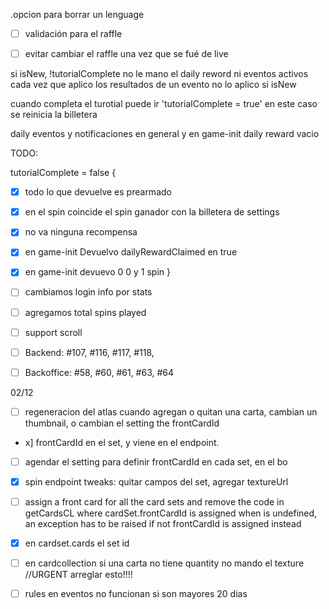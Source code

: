 .opcion para borrar un lenguage
- [ ] validación para el raffle
- [ ] evitar cambiar el raffle una vez que se fué de live



si isNew, !tutorialComplete no le mano el daily reword ni eventos activos 
cada vez que aplico los resultados de un evento no lo aplico si isNew

cuando completa el turotial puede ir 'tutorialComplete = true' en este caso se reinicia la billetera

daily eventos y notificaciones en general y en game-init daily reward vacio

TODO:

tutorialComplete = false {
 - [x]  todo lo que devuelve es prearmado
 - [x]  en el spin coincide el spin ganador con la billetera de settings
 - [x]  no va ninguna recompensa
 - [x]  en game-init Devuelvo dailyRewardClaimed en true
 - [x]  en game-init devuevo  0 0 y 1 spin
}


- [ ] cambiamos login info por stats
- [ ] agregamos total spins played
- [ ] support scroll
- [ ] Backend: #107, #116, #117, #118, 
- [ ] Backoffice: #58, #60, #61, #63, #64


02/12
- [ ] regeneracion del atlas cuando agregan o quitan una carta, cambian un thumbnail, o cambian el setting the frontCardId
- x] frontCardId en el set, y viene en el endpoint.
- [ ] agendar el setting para definir frontCardId en cada set, en el bo
- [x] spin endpoint tweaks: quitar campos del set, agregar textureUrl
- [ ] assign a front card for all the card sets and remove the code in getCardsCL where cardSet.frontCardId is assigned when is undefined, an exception has to be raised if not frontCardId is assigned instead

- [x] en cardset.cards el set id
- [ ] en cardcollection si una carta no tiene quantity no mando el texture
//URGENT arreglar esto!!!!
- [ ] rules en eventos no funcionan si son mayores 20 dias